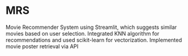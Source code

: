 # MRS
Movie Recommender System using Streamlit, which suggests similar movies based on user selection. Integrated KNN algorithm for recommendations and used scikit-learn for vectorization. Implemented movie poster retrieval via API
